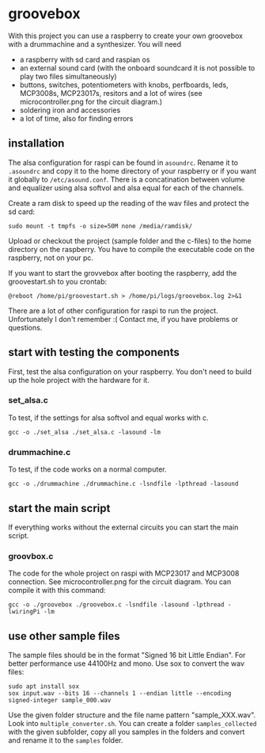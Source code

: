 # groovebox

With this project you can use a raspberry to create your own groovebox with a drummachine and a synthesizer. You will need
- a raspberry with sd card and raspian os
- an external sound card (with the onboard soundcard it is not possible to play two files simultaneously)
- buttons, switches, potentiometers with knobs, perfboards, leds, MCP3008s, MCP23017s, resitors and a lot of wires (see microcontroller.png for the circuit diagram.)
- soldering iron and accessories
- a lot of time, also for finding errors

## installation

The alsa configuration for raspi can be found in `asoundrc`. Rename it to `.asoundrc` and copy it to the home directory of your raspberry or if you want it globally to `/etc/asound.conf`. There is a concatination between volume and equalizer using alsa softvol and alsa equal for each of the channels.

Create a ram disk to speed up the reading of the wav files and protect the sd card:

    sudo mount -t tmpfs -o size=50M none /media/ramdisk/
    
Upload or checkout the project (sample folder and the c-files) to the home directory on the raspberry.
You have to compile the executable code on the raspberry, not on your pc.

If you want to start the grovvebox after booting the raspberry, add the groovestart.sh to you crontab:

    @reboot /home/pi/groovestart.sh > /home/pi/logs/groovebox.log 2>&1

There are a lot of other configuration for raspi to run the project.
Unfortunately I don't remember :( Contact me, if you have problems or questions.

## start with testing the components

First, test the alsa configuration on your raspberry.
You don't need to build up the hole project with the hardware for it.

### set_alsa.c

To test, if the settings for alsa softvol and equal works with c.

    gcc -o ./set_alsa ./set_alsa.c -lasound -lm

### drummachine.c

To test, if the code works on a normal computer.

    gcc -o ./drummachine ./drummachine.c -lsndfile -lpthread -lasound

## start the main script

If everything works without the external circuits you can start the main script.

### groovbox.c

The code for the whole project on raspi with MCP23017 and MCP3008 connection. See microcontroller.png for the circuit diagram.
You can compile it with this command:

    gcc -o ./groovebox ./groovebox.c -lsndfile -lasound -lpthread -lwiringPi -lm

## use other sample files

The sample files should be in the format "Signed 16 bit Little Endian". For better performance use 44100Hz and mono.
Use sox to convert the wav files:

    sudo apt install sox
    sox input.wav --bits 16 --channels 1 --endian little --encoding signed-integer sample_000.wav
    
Use the given folder structure and the file name pattern "sample_XXX.wav".
Look into `multiple_converter.sh`. You can create a folder `samples_collected` with the given subfolder,
copy all you samples in the folders and convert and rename it to the `samples` folder.
